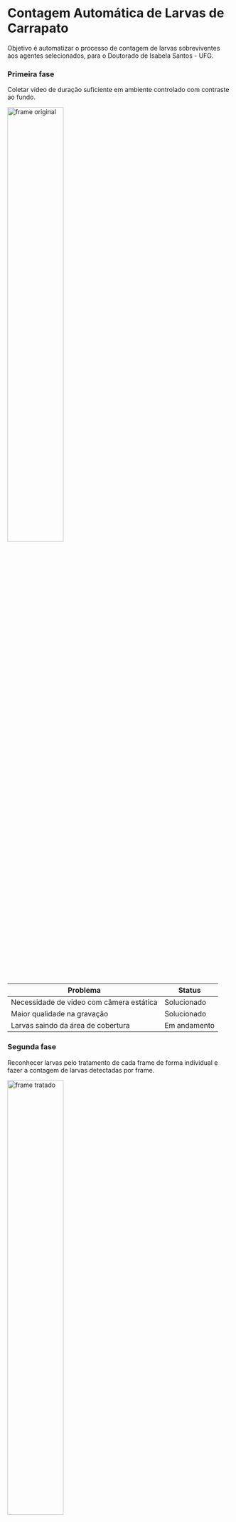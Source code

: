 # Contagem Automática de Larvas de Carrapato

Objetivo é automatizar o processo de contagem de larvas sobreviventes aos agentes selecionados, para o Doutorado de Isabela Santos - UFG.

### Primeira fase
Coletar video de duração suficiente em ambiente controlado com contraste ao fundo.      





<img src="https://github.com/mxtqnt/Contagem-automatica-de-larvas-de-carrapato/blob/main/imgreadme/original.png?raw=true" alt="frame original" width="50%" height="50%">

|Problema   | Status|
| ------------- | ------------- |
|Necessidade de video com câmera estática | Solucionado|
|Maior qualidade na gravação | Solucionado|
|Larvas saindo da área de cobertura | Em andamento|

### Segunda fase 
Reconhecer larvas pelo tratamento de cada frame de forma individual e fazer a contagem de larvas detectadas por frame.     

<img src="https://github.com/mxtqnt/Contagem-automatica-de-larvas-de-carrapato/blob/main/imgreadme/contagem.png?raw=true" alt="frame tratado" width="50%" height="50%">

|Problema   | Status|
| ------------- | ------------- |
|Ruído ao fundo, reconhecendo falhas no papel como larvas. | Em andamento|

### Terceira fase
Sinalizar a área de cada larva.     

<img src="https://github.com/mxtqnt/Contagem-automatica-de-larvas-de-carrapato/blob/main/imgreadme/circuladas.png?raw=true" alt="larvas circuladas" width="50%" height="50%">

|Problema   | Status|
| ------------- | ------------- |
|Larvas muito próximas | Em andamento|

## Próximas fases
- Traçar a movimentação de cada larva e diagnosticar atividade ou não.
- Inserir dados na base.
